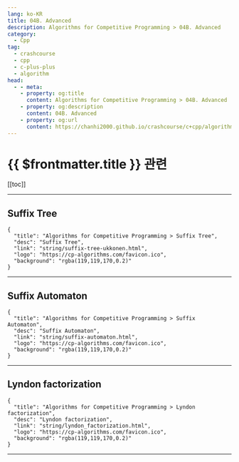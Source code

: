 ```yaml
---
lang: ko-KR
title: 04B. Advanced
description: Algorithms for Competitive Programming > 04B. Advanced
category:
  - Cpp
tag: 
  - crashcourse
  - cpp
  - c-plus-plus
  - algorithm
head:
  - - meta:
    - property: og:title
      content: Algorithms for Competitive Programming > 04B. Advanced
    - property: og:description
      content: 04B. Advanced
    - property: og:url
      content: https://chanhi2000.github.io/crashcourse/c+cpp/algorithms-for-competitive-programming/04-string-processing/04B.html
---
```


# {{ $frontmatter.title }} 관련

[[toc]]

---

## Suffix Tree

```component VPCard
{
  "title": "Algorithms for Competitive Programming > Suffix Tree",
  "desc": "Suffix Tree",
  "link": "string/suffix-tree-ukkonen.html",
  "logo": "https://cp-algorithms.com/favicon.ico",
  "background": "rgba(119,119,170,0.2)"
}
```

---

## Suffix Automaton

```component VPCard
{
  "title": "Algorithms for Competitive Programming > Suffix Automaton",
  "desc": "Suffix Automaton",
  "link": "string/suffix-automaton.html",
  "logo": "https://cp-algorithms.com/favicon.ico",
  "background": "rgba(119,119,170,0.2)"
}
```

---

## Lyndon factorization

```component VPCard
{
  "title": "Algorithms for Competitive Programming > Lyndon factorization",
  "desc": "Lyndon factorization",
  "link": "string/lyndon_factorization.html",
  "logo": "https://cp-algorithms.com/favicon.ico",
  "background": "rgba(119,119,170,0.2)"
}
```

---

<TagLinks />